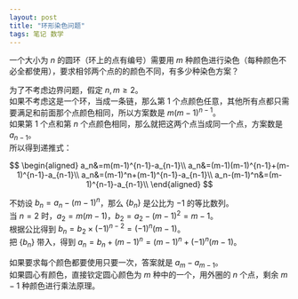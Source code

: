 ```yaml
---
layout: post
title: "环形染色问题"
tags: 笔记 数学
---
```


一个大小为 $n$ 的圆环（环上的点有编号）需要用 $m$ 种颜色进行染色（每种颜色不必全都使用），要求相邻两个点的的颜色不同，有多少种染色方案？

为了不考虑边界问题，假定 $n,m\ge2$。  
如果不考虑这是一个环，当成一条链，那么第 $1$ 个点颜色任意，其他所有点都只需要满足和前面那个点颜色相同，所以方案数是 $m(m-1)^{n-1}$。  
如果第 $1$ 个点和第 $n$ 个点颜色相同，那么就把这两个点当成同一个点，方案数是 $a_{n-1}$。  
所以得到递推式：

$$
\begin{aligned}
a_n&=m(m-1)^{n-1}-a_{n-1}\\
a_n&=(m-1)(m-1)^{n-1}+(m-1)^{n-1}-a_{n-1}\\
a_n&=(m-1)^n+(m-1)^{n-1}-a_{n-1}\\
a_n-(m-1)^n&=(m-1)^{n-1}-a_{n-1}\\
\end{aligned}
$$

不妨设 $b_n=a_n-(m-1)^n$，那么 $\lbrace b_n\rbrace$ 是公比为 $-1$ 的等比数列。  
当 $n=2$ 时，$a_2=m(m-1)$，$b_2=a_2-(m-1)^2=m-1$。  
根据公比得到 $b_n=b_2\times(-1)^{n-2}=(-1)^n(m-1)$。  
把 $\{b_n\}$ 带入，得到 $a_n=b_n+(m-1)^n=(m-1)^n+(-1)^n(m-1)$。

如果要求每个颜色都要使用只要一次，答案就是 $a_m-a_{m-1}$。  
如果圆心有颜色，直接钦定圆心颜色为 $m$ 种中的一个，用外圈的 $n$ 个点，剩余 $m-1$ 种颜色进行乘法原理。